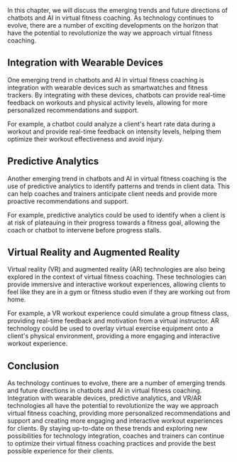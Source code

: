 
In this chapter, we will discuss the emerging trends and future directions of chatbots and AI in virtual fitness coaching. As technology continues to evolve, there are a number of exciting developments on the horizon that have the potential to revolutionize the way we approach virtual fitness coaching.

Integration with Wearable Devices
---------------------------------

One emerging trend in chatbots and AI in virtual fitness coaching is integration with wearable devices such as smartwatches and fitness trackers. By integrating with these devices, chatbots can provide real-time feedback on workouts and physical activity levels, allowing for more personalized recommendations and support.

For example, a chatbot could analyze a client's heart rate data during a workout and provide real-time feedback on intensity levels, helping them optimize their workout effectiveness and avoid injury.

Predictive Analytics
--------------------

Another emerging trend in chatbots and AI in virtual fitness coaching is the use of predictive analytics to identify patterns and trends in client data. This can help coaches and trainers anticipate client needs and provide more proactive recommendations and support.

For example, predictive analytics could be used to identify when a client is at risk of plateauing in their progress towards a fitness goal, allowing the coach or chatbot to intervene before progress stalls.

Virtual Reality and Augmented Reality
-------------------------------------

Virtual reality (VR) and augmented reality (AR) technologies are also being explored in the context of virtual fitness coaching. These technologies can provide immersive and interactive workout experiences, allowing clients to feel like they are in a gym or fitness studio even if they are working out from home.

For example, a VR workout experience could simulate a group fitness class, providing real-time feedback and motivation from a virtual instructor. AR technology could be used to overlay virtual exercise equipment onto a client's physical environment, providing a more engaging and interactive workout experience.

Conclusion
----------

As technology continues to evolve, there are a number of emerging trends and future directions in chatbots and AI in virtual fitness coaching. Integration with wearable devices, predictive analytics, and VR/AR technologies all have the potential to revolutionize the way we approach virtual fitness coaching, providing more personalized recommendations and support and creating more engaging and interactive workout experiences for clients. By staying up-to-date on these trends and exploring new possibilities for technology integration, coaches and trainers can continue to optimize their virtual fitness coaching practices and provide the best possible experience for their clients.

